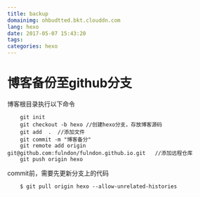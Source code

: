 ```yaml
---
title: backup
domainimg: ohbudtted.bkt.clouddn.com
lang: hexo
date: 2017-05-07 15:43:20
tags:
categories: hexo
---
```


# 博客备份至github分支
博客根目录执行以下命令

		git init 
		git checkout -b hexo //创建hexo分支，存放博客源码
		git add  .  //添加文件
		git commit -m "博客备分"
		git remote add origin  git@github.com:fulndon/fulndon.github.io.git   //添加远程仓库
		git push origin hexo

commit前，需要先更新分支上的代码
```
	$ git pull origin hexo --allow-unrelated-histories
```
